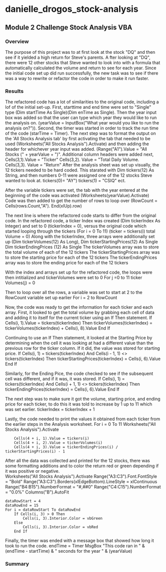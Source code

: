 # danielle_drogos_stock-analysis
## Module 2 Challenge Stock Analysis VBA

### Overview
The purpose of this project was to at first look at the stock "DQ" and then see if it yielded a high return for Steve's parents. A
fter looking at "DQ", there were 12 other stocks that Steve wanted to look into with a formula that automatically calculated the volume and return to see for each year. 
Since the initial code set up did run successfully, the new task was to see if there was a way to rewrite or refactor the code in order to make it run faster. 

### Results
The refactored code has a lot of similarities to the original code, including  a lof of the initial set-up. First, starttime and end time were set to "Single" type (Dim startTime As Single)(Dim enTime as Single).  Then the year input box was added so that the user can type which year they would like to run the analysis on. (yearValue = InputBox("What year would you like to run the analysis on?")).
Second, the timer was started in order to track the run time of the code (starTime = Timer).
The next step was to format the output on the 'All Stocks Analysis tab' by first activating the tab that needed to be used (Worksheets("All Stocks Analysis").Activate) and then adding the header for whichever year input was added. (Range("A1").Value = "All Stocks (" + yearValue + ")".
Additional column headers were added next, Cells(3,1).Value = "Ticker" Cells(3,2). Value = "Total Daily Volume. Cells(3,3). Value = "Return"
After the analysis sheet was set up visually, the 12 tickers needed to be hard coded. This starated with Dim tickers(12) As String, and then numbers 0-11 were assigned one of the 12 stocks Steve wanted to look at. tickers(0)= "AY") tickers(1) = "CSIQ" ect.

After the variable tickers were set, the tab with the year entered at the beginning of the code was activated (Worksheets(yearValue).Activate)
Code was then added to get the number of rows to loop over (RowCount = Cells(rows.Count,"A"). End(xlUp).row)

The next line is where the refactored code starts to differ from the original code. In the refactored code, a ticker Index was created (Dim tickerIndex As Integer) and set to 0 (tickerIndex = 0), versus the original code which started looping through the tickers (For i = 0 To 11) (ticker = tickers(i) total Volume = 0)
Along with the tickerIndex, three arrays were additionally set up (Dim tickerVolumes(12) As Long), Dim tickerStartingPrices(12) As Single Dim tickerEndingPrices (12) As Single
The tickerVolumes array was to store the total volume of each of the 12 tickers
The tickerStartingPrices array was to store the starting price for each of the 12 tickers
The tickerEndingPrices array was to store the ending price for each of the 12 tickers

With the index and arrays set up for the refactored code, the loops were then intitialized and tickerVolumes were set to 0
For j =0 to 11
    ticker Volumes(j) = 0

Then to loop over all the rows, a variable was set to start at 2 to the RowCount variable set up earlier
For i = 2 to RowCount

Now, the code was ready to get the information for each ticker and each array. First, it looked to get the total volume by grabbing each cell of data and adding it to itself for the current ticker using an If Then statement. 
 If Cells(i, 1).Value = tickers(tickerIndex) Then
            tickerVolumes(tickerIndex) = tickerVolumes(tickerIndex) + Cells(i, 8).Value
       End If

Continuing to use an If Then statement, it looked at the Starting Price by determining when the cell it was looking at had a different value than the previous row for the ticker column. If it did, the value was stored for starting price.
 If Cells(i, 1) = tickers(tickerIndex) And Cells(i - 1, 1) <> tickers(tickerIndex) Then
            tickerStartingPrices(tickerIndex) = Cells(i, 6).Value
            End If

Similarly, for the Ending Pice, the code checked to see if the subsequent cell was different, and if it was, it was stored. 
  If Cells(i, 1) = tickers(tickerIndex) And Cells(i + 1, 1) <> tickers(tickerIndex) Then
            tickerEndingPrices(tickerIndex) = Cells(i, 6).Value
            End If

The next step was to make sure it got the volume, starting price, and ending price for each ticker, to do this it was told to increase by 1 up to 11 which was set earlier. 
tickerIndex = tickerIndex + 1

Lastly, the code needed to print the values it obtained from each ticker from the earlier steps in the Analysis worksheet.
 For i = 0 To 11
    Worksheets("All Stocks Analysis").Activate
        
        Cells(4 + i, 1).Value = tickers(i)
        Cells(4 + i, 2).Value = tickerVolumes(i)
        Cells(4 + i, 3).Value = tickerEndingPrices(i) / tickerStartingPrices(i) - 1

 After all the data was collected and printed for the 12 stocks, there was some formatting additions and to color the return red or green depending if it was positive or negative.       
Worksheets("All Stocks Analysis").Activate
    Range("A3:C3").Font.FontStyle = "Bold"
    Range("A3:C3").Borders(xlEdgeBottom).LineStyle = xlContinuous
    Range("B4:B15").NumberFormat = "#,##0"
    Range("C4:C15").NumberFormat = "0.0%"
    Columns("B").AutoFit

    dataRowStart = 4
    dataRowEnd = 15
    For i = dataRowStart To dataRowEnd       
        If Cells(i, 3) > 0 Then         
            Cells(i, 3).Interior.Color = vbGreen           
        Else     
            Cells(i, 3).Interior.Color = vbRed      
        End If
Finally, the timer was ended with a message box that showed how long it took to run the code. 
endTime = Timer
    MsgBox "This code ran in " & (endTime - startTime) & " seconds for the year " & (yearValue)

### Summary
